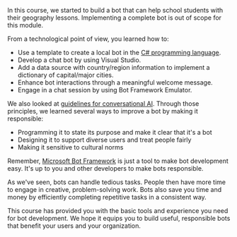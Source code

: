 In this course, we started to build a bot that can help school students with their geography lessons. Implementing a complete bot is out of scope for this module.

From a technological point of view, you learned how to:

- Use a template to create a local bot in the [C# programming language][CSharp].
- Develop a chat bot by using Visual Studio.
- Add a data source with country/region information to implement a dictionary of capital/major cities.
- Enhance bot interactions through a meaningful welcome message.
- Engage in a chat session by using Bot Framework Emulator.

We also looked at [guidelines for conversational AI][Microsoft guidelines for conversational AI]. Through those principles, we learned several ways to improve a bot by making it responsible:

- Programming it to state its purpose and make it clear that it's a bot
- Designing it to support diverse users and treat people fairly
- Making it sensitive to cultural norms

Remember, [Microsoft Bot Framework][Bot Framework] is just a tool to make bot development easy. It's up to you and other developers to make bots responsible.

As we've seen, bots can handle tedious tasks. People then have more time to engage in creative, problem-solving work. Bots also save you time and money by efficiently completing repetitive tasks in a consistent way.

This course has provided you with the basic tools and experience you need for bot development. We hope it equips you to build useful, responsible bots that benefit your users and your organization.

<!-- Links -->

[Bot Framework]: https://dev.botframework.com/?azure-portal=true
[CSharp]: https://dotnet.microsoft.com/learn/csharp?azure-portal=true
[Microsoft guidelines for conversational AI]: https://www.microsoft.com/research/publication/responsible-bots/?azure-portal=true
